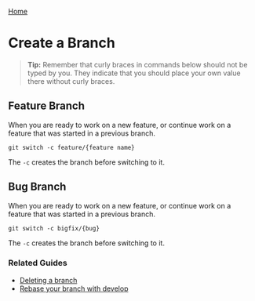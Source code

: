 [Home](./GUIDES.md)

# Create a Branch

> **Tip:** Remember that curly braces in commands below should not be typed by you. They indicate that you should place your own value there without curly braces.

## Feature Branch

When you are ready to work on a new feature, or continue work on a feature that was started in a previous branch.

```
git switch -c feature/{feature name}
```

The `-c` creates the branch before switching to it.

## Bug Branch

When you are ready to work on a new feature, or continue work on a feature that was started in a previous branch.

```
git switch -c bigfix/{bug}
```

The `-c` creates the branch before switching to it.

### Related Guides

* [Deleting a branch](./BRANCH_DELETE.md)
* [Rebase your branch with develop](./BRANCH_UPDATE.md)
